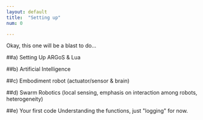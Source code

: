 ```yaml
---
layout: default
title:  "Setting up"
num: 0

---
```


Okay, this one will be a blast to do...


##a) Setting Up ARGoS & Lua
	
##b) Artificial Intelligence

##c) Embodiment
robot (actuator/sensor & brain)

##d) Swarm Robotics
(local sensing, emphasis on interaction among robots, heterogeneity)

##e) Your first code
Understanding the functions, just "logging" for now.
